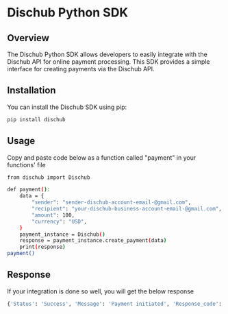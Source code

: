 # Dischub Python SDK

## Overview

The Dischub Python SDK allows developers to easily integrate with the Dischub API for online payment processing. This SDK provides a simple interface for creating payments via the Dischub API.

## Installation

You can install the Dischub SDK using pip:

```bash
pip install dischub
```

## Usage

Copy and paste code below as a function called "payment" in your functions' file

```bash
from dischub import Dischub

def payment():
    data = {
        "sender": "sender-dischub-account-email-@gmail.com",
        "recipient": "your-dischub-business-account-email-@gmail.com",
        "amount": 100,
        "currency": "USD",
    }
    payment_instance = Dischub()
    response = payment_instance.create_payment(data)
    print(response)
payment()
```

## Response

If your integration is done so well, you will get the below response

```bash
{'Status': 'Success', 'Message': 'Payment initiated', 'Response_code': 201}
```


